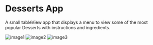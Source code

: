 # Desserts App
A small tableView app that displays a menu to view some of the most popular Desserts with instructions and ingredients. 


![image1](https://user-images.githubusercontent.com/24784219/181685535-07a1fbea-a980-45aa-9355-45da48f96ed3.jpeg)
![image2](https://user-images.githubusercontent.com/24784219/181685550-7222c1d0-3419-4595-bb64-2e2c878fd554.jpeg)
![image3](https://user-images.githubusercontent.com/24784219/181685552-b5e0f397-2e7f-4411-b0b9-456c640919d9.jpeg)
